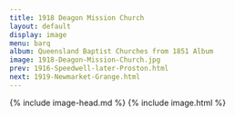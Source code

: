 ```yaml
---
title: 1918 Deagon Mission Church
layout: default
display: image
menu: barq
album: Queensland Baptist Churches from 1851 Album
image: 1918-Deagon-Mission-Church.jpg
prev: 1916-Speedwell-later-Proston.html
next: 1919-Newmarket-Grange.html
---
```

{% include image-head.md %}
{% include image.html %}